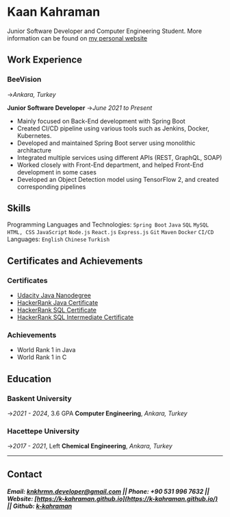 
# **Kaan Kahraman**
Junior Software Developer and Computer Engineering Student. More information can be found on [my personal website](https://k-kahraman.github.io/)

## Work Experience

### BeeVision
->_Ankara, Turkey_

**Junior Software Developer**
->_June 2021 to Present_

- Mainly focused on Back-End development with Spring Boot
- Created CI/CD pipeline using various tools such as Jenkins, Docker, Kubernetes.
- Developed and maintained Spring Boot server using monolithic architacture
- Integrated multiple services using different APIs (REST, GraphQL, SOAP)
- Worked closely with Front-End department, and helped Front-End development in some cases
- Developed an Object Detection model using TensorFlow 2, and created corresponding pipelines

## Skills

Programming Languages and Technologies: `Spring Boot` `Java` `SQL` `MySQL` `HTML, CSS` `JavaScript` `Node.js` `React.js` `Express.js` `Git` `Maven` `Docker` `CI/CD`
Languages: `English` `Chinese` `Turkish`

## Certificates and Achievements
### Certificates
- [Udacity Java Nanodegree](https://graduation.udacity.com/confirm/EVHVHW5G)
- [HackerRank Java Certificate](https://www.hackerrank.com/certificates/aed447ee7968)
- [HackerRank SQL Certificate](https://www.hackerrank.com/certificates/8c0d4b651b6a)
- [HackerRank SQL Intermediate Certificate](https://www.hackerrank.com/certificates/8c0d4b651b6a)
### Achievements
- World Rank 1 in Java
- World Rank 1 in C

## Education

### Baskent University
->_2021 -  2024_, 3.6 GPA
**Computer Engineering**, _Ankara, Turkey_

### Hacettepe University
->_2017 - 2021_, Left
**Chemical Engineering**,  _Ankara, Turkey_

---
## Contact
##### Email: **<knkhrmn.developer@gmail.com>** || Phone: **+90 531 996 7632** || Website: **[https://k-kahraman.github.io](https://k-kahraman.github.io/) || Github: [k-kahraman](https://github.com/k-kahraman)**

